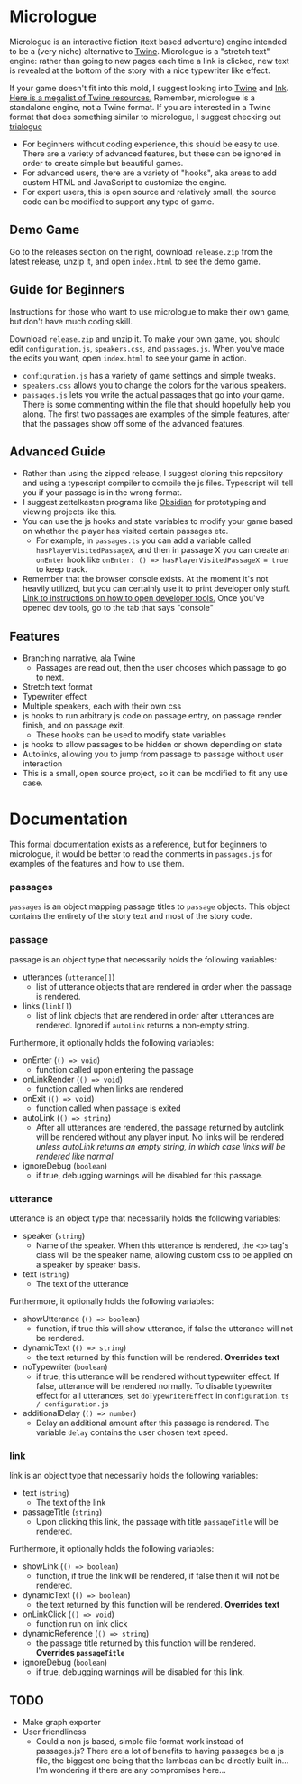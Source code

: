 Micrologue
==========

Micrologue is an interactive fiction (text based adventure) engine intended to be a (very niche) alternative to [Twine](https://twinery.org/). Micrologue is a "stretch text" engine: rather than going to new pages each time a link is clicked, new text is revealed at the bottom of the story with a nice typewriter like effect.

If your game doesn't fit into this mold, I suggest looking into [Twine](https://twinery.org/) and [Ink](https://www.inklestudios.com/ink/). [Here is a megalist of Twine resources.](https://twinelab.net/twine-resources/#/) Remember, micrologue is a standalone engine, not a Twine format. If you are interested in a Twine format that does something similar to micrologue, I suggest checking out [trialogue](https://github.com/phivk/trialogue)

 - For beginners without coding experience, this should be easy to use. There are a variety of advanced features, but these can be ignored in order to create simple but beautiful games.
 - For advanced users, there are a variety of "hooks", aka areas to add custom HTML and JavaScript to customize the engine.
 - For expert users, this is open source and relatively small, the source code can be modified to support any type of game.

Demo Game
---------

Go to the releases section on the right, download `release.zip` from the latest release, unzip it, and open `index.html` to see the demo game.

Guide for Beginners
-------------------

Instructions for those who want to use micrologue to make their own game, but don't have much coding skill.

Download `release.zip` and unzip it. To make your own game, you should edit `configuration.js`, `speakers.css`, and `passages.js`. When you've made the edits you want, open `index.html` to see your game in action.

 - `configuration.js` has a variety of game settings and simple tweaks.
 - `speakers.css` allows you to change the colors for the various speakers.
 - `passages.js` lets you write the actual passages that go into your game. There is some commenting within the file that should hopefully help you along. The first two passages are examples of the simple features, after that the passages show off some of the advanced features.

Advanced Guide
--------------

 - Rather than using the zipped release, I suggest cloning this repository and using a typescript compiler to compile the js files. Typescript will tell you if your passage is in the wrong format.
 - I suggest zettelkasten programs like [Obsidian](https://obsidian.md/) for prototyping and viewing projects like this.
 - You can use the js hooks and state variables to modify your game based on whether the player has visited certain passages etc.
   - For example, in `passages.ts` you can add a variable called `hasPlayerVisitedPassageX`, and then in passage X you can create an `onEnter` hook like `onEnter: () => hasPlayerVisitedPassageX = true` to keep track.
 - Remember that the browser console exists. At the moment it's not heavily utilized, but you can certainly use it to print developer only stuff. [Link to instructions on how to open developer tools.](https://grantwinney.com/how-do-i-view-the-dev-console-in-my-browser/) Once you've opened dev tools, go to the tab that says "console"

Features
--------

 - Branching narrative, ala Twine
   - Passages are read out, then the user chooses which passage to go to next.
 - Stretch text format
 - Typewriter effect
 - Multiple speakers, each with their own css
 - js hooks to run arbitrary js code on passage entry, on passage render finish, and on passage exit.
   - These hooks can be used to modify state variables
 - js hooks to allow passages to be hidden or shown depending on state
 - Autolinks, allowing you to jump from passage to passage without user interaction
 - This is a small, open source project, so it can be modified to fit any use case.

Documentation
=============

This formal documentation exists as a reference, but for beginners to micrologue, it would be better to read the comments in `passages.js` for examples of the features and how to use them.

### passages

`passages` is an object mapping passage titles to `passage` objects. This object contains the entirety of the story text and most of the story code.

### passage

passage is an object type that necessarily holds the following variables:

 - utterances (`utterance[]`)
   - list of utterance objects that are rendered in order when the passage is rendered.
 - links (`link[]`)
   - list of link objects that are rendered in order after utterances are rendered. Ignored if `autoLink` returns a non-empty string.

Furthermore, it optionally holds the following variables:

 - onEnter (`() => void`)
   - function called upon entering the passage
 - onLinkRender (`() => void`)
   - function called when links are rendered
 - onExit (`() => void`)
   - function called when passage is exited
 - autoLink (`() => string`)
   - After all utterances are rendered, the passage returned by autolink will be rendered without any player input. No links will be rendered *unless autoLink returns an empty string, in which case links will be rendered like normal*
 - ignoreDebug (`boolean`)
   - if true, debugging warnings will be disabled for this passage.

### utterance

utterance is an object type that necessarily holds the following variables:

 - speaker (`string`)
   - Name of the speaker. When this utterance is rendered, the `<p>` tag's class will be the speaker name, allowing custom css to be applied on a speaker by speaker basis.
 - text (`string`)
   - The text of the utterance

Furthermore, it optionally holds the following variables:

 - showUtterance (`() => boolean`)
   - function, if true this will show utterance, if false the utterance will not be rendered.
 - dynamicText (`() => string`)
   - the text returned by this function will be rendered. **Overrides text**
 - noTypewriter (`boolean`)
   - if true, this utterance will be rendered without typewriter effect. If false, utterance will be rendered normally. To disable typewriter effect for all utterances, set `doTypewriterEffect` in `configuration.ts / configuration.js`
 - additionalDelay (`() => number`)
   - Delay an additional amount after this passage is rendered. The variable `delay` contains the user chosen text speed.

### link

link is an object type that necessarily holds the following variables:

 - text (`string`)
   - The text of the link
 - passageTitle (`string`)
   - Upon clicking this link, the passage with title `passageTitle` will be rendered.

Furthermore, it optionally holds the following variables:

 - showLink (`() => boolean`)
   - function, if true the link will be rendered, if false then it will not be rendered.
 - dynamicText (`() => boolean`)
   - the text returned by this function will be rendered. **Overrides text**
 - onLinkClick (`() => void`)
   - function run on link click
 - dynamicReference (`() => string`)
   - the passage title returned by this function will be rendered. **Overrides `passageTitle`**
 - ignoreDebug (`boolean`)
   - if true, debugging warnings will be disabled for this link.

TODO
----

 - Make graph exporter
 - User friendliness
   - Could a non js based, simple file format work instead of passages.js? There are a lot of benefits to having passages be a js file, the biggest one being that the lambdas can be directly built in... I'm wondering if there are any compromises here...
